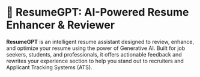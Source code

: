 # 📄 ResumeGPT: AI-Powered Resume Enhancer & Reviewer

**ResumeGPT** is an intelligent resume assistant designed to review, enhance, and optimize your resume using the power of Generative AI. Built for job seekers, students, and professionals, it offers actionable feedback and rewrites your experience section to help you stand out to recruiters and Applicant Tracking Systems (ATS).
